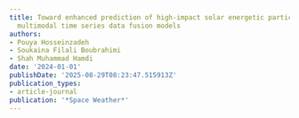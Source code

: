```yaml
---
title: Toward enhanced prediction of high-impact solar energetic particle events using
  multimodal time series data fusion models
authors:
- Pouya Hosseinzadeh
- Soukaina Filali Boubrahimi
- Shah Muhammad Hamdi
date: '2024-01-01'
publishDate: '2025-08-29T08:23:47.515913Z'
publication_types:
- article-journal
publication: '*Space Weather*'
---
```

